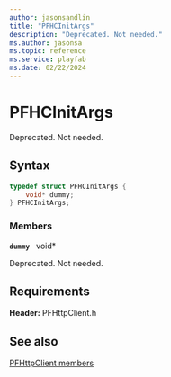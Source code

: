 ```yaml
---
author: jasonsandlin
title: "PFHCInitArgs"
description: "Deprecated. Not needed."
ms.author: jasonsa
ms.topic: reference
ms.service: playfab
ms.date: 02/22/2024
---
```


# PFHCInitArgs  

Deprecated. Not needed.  

## Syntax  
  
```cpp
typedef struct PFHCInitArgs {  
    void* dummy;  
} PFHCInitArgs;  
```
  
### Members  
  
**`dummy`** &nbsp; void*  
  
Deprecated. Not needed.
  
  
## Requirements  
  
**Header:** PFHttpClient.h
  
## See also  
[PFHttpClient members](../pfhttpclient_members.md)  

  
  
